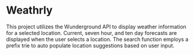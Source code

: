# Weathrly

This project utilizes the Wunderground API to display weather information for a selected location. Current, seven hour, and ten day forecasts are displayed when the user selects a location. The search function employs a prefix trie to auto populate location suggestions based on user input.
